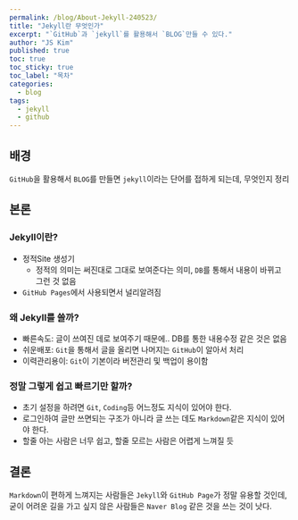 ```yaml
---
permalink: /blog/About-Jekyll-240523/
title: "Jekyll란 무엇인가"
excerpt: "`GitHub`과 `jekyll`를 활용해서 `BLOG`만들 수 있다."
author: "JS Kim"
published: true
toc: true
toc_sticky: true
toc_label: "목차"
categories:
  - blog
tags:
  - jekyll
  - github
---
```


## 배경

`GitHub`을 활용해서 `BLOG`를 만들면 `jekyll`이라는 단어를 접하게 되는데, 무엇인지 정리

## 본론

### Jekyll이란?

- 정적Site 생성기
  - 정적의 의미는 써진대로 그대로 보여준다는 의미, `DB`를 통해서 내용이 바뀌고 그런 것 없음
- `GitHub Pages`에서 사용되면서 널리알려짐

### 왜 Jekyll를 쓸까?

- 빠른속도: 글이 쓰여진 데로 보여주기 때문에.. DB를 통한 내용수정 같은 것은 없음
- 쉬운배포: `Git`을 통해서 글을 올리면 나머지는 `GitHub`이 알아서 처리
- 이력관리용이: `Git`이 기본이라 버전관리 및 백업이 용이함

### 정말 그렇게 쉽고 빠르기만 할까?

- 초기 설정을 하려면 `Git`, `Coding`등 어느정도 지식이 있어야 한다.
- 로그인하여 글만 쓰면되는 구조가 아니라 글 쓰는 데도 `Markdown`같은 지식이 있어야 한다.
- 할줄 아는 사람은 너무 쉽고, 할줄 모르는 사람은 어렵게 느껴질 듯

## 결론

`Markdown`이 편하게 느껴지는 사람들은 `Jekyll`와 `GitHub Page`가 정말 유용할 것인데, 굳이 어려운 길을 가고 싶지 않은 사람들은 `Naver Blog` 같은 것을 쓰는 것이 낫다.